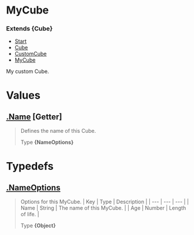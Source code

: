 
# MyCube
### Extends **{Cube}**

* [Start](https:/github.com/QSmally/Docgen/blob/master/Test/Documentations/Index.md)
* [Cube](https:/github.com/QSmally/Docgen/blob/master/Test/Documentations/Cube.md)
* [CustomCube](https:/github.com/QSmally/Docgen/blob/master/Test/Documentations/CustomCube.md)
* [MyCube](https:/github.com/QSmally/Docgen/blob/master/Test/Documentations/MyCube.md)

My custom Cube.



# Values
## [.Name](https:/github.com/QSmally/Docgen/blob/master/Test/Documentations/lib/Extensions/MyCube.js#L19) [**Getter**]
> Defines the name of this Cube.
>
> Type **{NameOptions}**

# Typedefs
## [.NameOptions](https:/github.com/QSmally/Docgen/blob/master/Test/Documentations/lib/Extensions/MyCube.js#L44)
> Options for this MyCube.
> | Key | Type | Description |
> | --- | --- | --- |
> | Name | String | The name of this MyCube. |
> | Age | Number | Length of life. |
>
> Type **{Object}**
